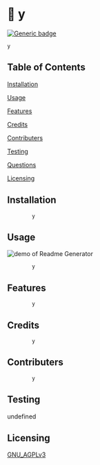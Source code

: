 
# 📘 y
[![Generic badge](https://img.shields.io/badge/License-GNU_AGPLv3-green)](https://shields.io/)
    
    y

  
  ## Table of Contents
  [Installation](#installation)

  [Usage](#usage)

  [Features](#features)

  [Credits](#credits)

  [Contributers](#contributers)

  [Testing](#testing)

  [Questions](#questions)

  [Licensing](#licensing)

  
  
  ## Installation

            y
    
  
  ## Usage
  ![demo of Readme Generator](./../assets/demo.gif)

            y
    
  
  ## Features

            y
    
  
  ## Credits
    
            y
    
  
  ## Contributers
    
            y
    
  
  ## Testing
    
            
    
  
  undefined
  
  
  ## Licensing
    
  [GNU_AGPLv3](https://google.com/search?q=GNU_AGPLv3_license)
    
